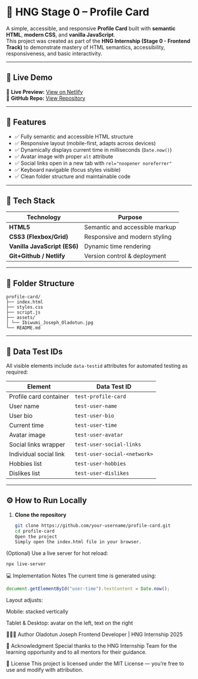 # 🪪 HNG Stage 0 – Profile Card

A simple, accessible, and responsive **Profile Card** built with **semantic HTML**, **modern CSS**, and **vanilla JavaScript**.  
This project was created as part of the **HNG Internship (Stage 0 - Frontend Track)** to demonstrate mastery of HTML semantics, accessibility, responsiveness, and basic interactivity.

---

## 🚀 Live Demo

🔗 **Live Preview:** [View on Netlify](https://profile-card-stage-0-hng.netlify.app/)  
🔗 **GitHub Repo:** [View Repository](https://github.com/Dotjos/Testable-profile-card)

---

## 🧩 Features

- ✅ Fully semantic and accessible HTML structure
- ✅ Responsive layout (mobile-first, adapts across devices)
- ✅ Dynamically displays current time in milliseconds (`Date.now()`)
- ✅ Avatar image with proper `alt` attribute
- ✅ Social links open in a new tab with `rel="noopener noreferrer"`
- ✅ Keyboard navigable (focus styles visible)
- ✅ Clean folder structure and maintainable code

---

## 🧠 Tech Stack

| Technology                   | Purpose                        |
| ---------------------------- | ------------------------------ |
| **HTML5**                    | Semantic and accessible markup |
| **CSS3 (Flexbox/Grid)**      | Responsive and modern styling  |
| **Vanilla JavaScript (ES6)** | Dynamic time rendering         |
| **Git+Github / Netlify**     | Version control & deployment   |

---

## 📁 Folder Structure

```
profile-card/
├── index.html
├── styles.css
├── script.js
├── assets/
│ └── Ibiwumi_Joseph_Oladotun.jpg
└── README.md
```

---

## 🧩 Data Test IDs

All visible elements include `data-testid` attributes for automated testing as required:

| Element                | Data Test ID                 |
| ---------------------- | ---------------------------- |
| Profile card container | `test-profile-card`          |
| User name              | `test-user-name`             |
| User bio               | `test-user-bio`              |
| Current time           | `test-user-time`             |
| Avatar image           | `test-user-avatar`           |
| Social links wrapper   | `test-user-social-links`     |
| Individual social link | `test-user-social-<network>` |
| Hobbies list           | `test-user-hobbies`          |
| Dislikes list          | `test-user-dislikes`         |

---

## ⚙️ How to Run Locally

1. **Clone the repository**
   ```bash
   git clone https://github.com/your-username/profile-card.git
   cd profile-card
   Open the project
   Simply open the index.html file in your browser.
   ```

(Optional) Use a live server for hot reload:

```bash
npx live-server
```

💻 Implementation Notes
The current time is generated using:

```js
document.getElementById("user-time").textContent = Date.now();
```

Layout adjusts:

Mobile: stacked vertically

Tablet & Desktop: avatar on the left, text on the right

👨🏽‍💻 Author
Oladotun Joseph
Frontend Developer | HNG Internship 2025

🏁 Acknowledgment
Special thanks to the HNG Internship Team for the learning opportunity and to all mentors for their guidance.

📜 License
This project is licensed under the MIT License — you’re free to use and modify with attribution.
